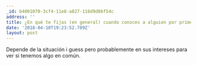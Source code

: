```yaml
---
_id: b4001070-3cf4-11e8-a827-116d9d86f54c
address: ''
title: ¿En qué te fijas (en general) cuando conoces a alguien por primera vez?
date: '2018-04-10T19:23:52.789Z'
layout: post
---
```

 
Depende de la situación i guess pero probablemente en sus intereses para ver si tenemos algo en común.

